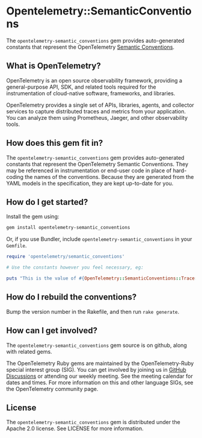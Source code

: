 # Opentelemetry::SemanticConventions

The `opentelemetry-semantic_conventions` gem provides auto-generated constants that represent the OpenTelemetry [Semantic Conventions][semantic-conventions].

## What is OpenTelemetry?

OpenTelemetry is an open source observability framework, providing a general-purpose API, SDK, and related tools required for the instrumentation of cloud-native software, frameworks, and libraries.

OpenTelemetry provides a single set of APIs, libraries, agents, and collector services to capture distributed traces and metrics from your application. You can analyze them using Prometheus, Jaeger, and other observability tools.

## How does this gem fit in?

The `opentelemetry-semantic_conventions` gem provides auto-generated constants that represent the OpenTelemetry Semantic Conventions. They may be referenced in instrumentation or end-user code in place of hard-coding the names of the conventions. Because they are generated from the YAML models in the specification, they are kept up-to-date for you.

## How do I get started?

Install the gem using:

```sh
gem install opentelemetry-semantic_conventions
```

Or, if you use Bundler, include `opentelemetry-semantic_conventions` in your `Gemfile`.

```rb
require 'opentelemetry/semantic_conventions'

# Use the constants however you feel necessary, eg:

puts "This is the value of #{OpenTelemetry::SemanticConventions::Trace::CODE_LINENO}"
```

## How do I rebuild the conventions?

Bump the version number in the Rakefile, and then run `rake generate`.

## How can I get involved?

The `opentelemetry-semantic_conventions` gem source is on github, along with related gems.

The OpenTelemetry Ruby gems are maintained by the OpenTelemetry-Ruby special interest group (SIG). You can get involved by joining us in [GitHub Discussions][discussions-url] or attending our weekly meeting. See the meeting calendar for dates and times. For more information on this and other language SIGs, see the OpenTelemetry community page.

## License

The `opentelemetry-semantic_conventions` gem is distributed under the Apache 2.0 license. See LICENSE for more information.

[discussions-url]: https://github.com/open-telemetry/opentelemetry-ruby/discussions
[semantic-conventions]: https://github.com/open-telemetry/opentelemetry-specification/tree/v1.20.0/semantic_conventions
